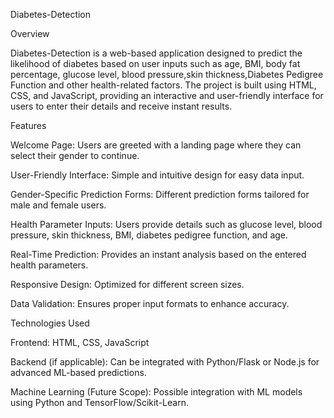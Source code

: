 Diabetes-Detection

Overview

Diabetes-Detection is a web-based application designed to predict the likelihood of diabetes based on user inputs such as age, BMI, body fat percentage, glucose level, blood pressure,skin thickness,Diabetes Pedigree Function and other health-related factors. The project is built using HTML, CSS, and JavaScript, providing an interactive and user-friendly interface for users to enter their details and receive instant results.

Features

Welcome Page: Users are greeted with a landing page where they can select their gender to continue.

User-Friendly Interface: Simple and intuitive design for easy data input.

Gender-Specific Prediction Forms: Different prediction forms tailored for male and female users.

Health Parameter Inputs: Users provide details such as glucose level, blood pressure, skin thickness, BMI, diabetes pedigree function, and age.

Real-Time Prediction: Provides an instant analysis based on the entered health parameters.

Responsive Design: Optimized for different screen sizes.

Data Validation: Ensures proper input formats to enhance accuracy.

Technologies Used

Frontend: HTML, CSS, JavaScript

Backend (if applicable): Can be integrated with Python/Flask or Node.js for advanced ML-based predictions.

Machine Learning (Future Scope): Possible integration with ML models using Python and TensorFlow/Scikit-Learn.
